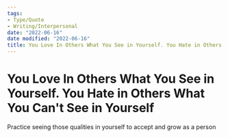 ```yaml
---
tags:
- Type/Quote
- Writing/Interpersonal
date: "2022-06-16"
date modified: "2022-06-16"
title: You Love In Others What You See in Yourself. You Hate in Others What You Can't See in Yourself
---
```


# You Love In Others What You See in Yourself. You Hate in Others What You Can't See in Yourself
Practice seeing those qualities in yourself to accept and grow as a person
